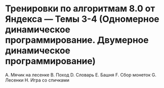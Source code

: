 # Тренировки по алгоритмам 8.0 от Яндекса — Темы 3-4 (Одномерное динамическое программирование. Двумерное динамическое программирование)

A. Мячик на лесенке
B. Поход
D. Словарь
E. Башня
F. Сбор монеток
G. Лесенки
H. Игра со спичками